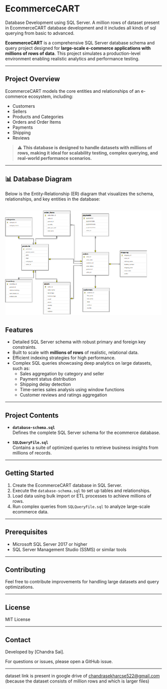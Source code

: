 # EcommerceCART
Database Development using SQL Server. A million rows of dataset present in EcommerceCART database development and it includes all kinds of sql querying from basic to advanced.


**EcommerceCART** is a comprehensive SQL Server database schema and query project designed for **large-scale e-commerce applications with millions of rows of data**. This project simulates a production-level environment enabling realistic analytics and performance testing.

---

## Project Overview

EcommerceCART models the core entities and relationships of an e-commerce ecosystem, including:

- Customers
- Sellers
- Products and Categories
- Orders and Order Items
- Payments
- Shipping
- Reviews

> ⚠️ **This database is designed to handle datasets with millions of rows, making it ideal for scalability testing, complex querying, and real-world performance scenarios.**

---
## 📊 Database Diagram

Below is the Entity‑Relationship (ER) diagram that visualizes the schema, relationships, and key entities in the database:

![EcommerceCART Database Diagram](EcommerceCART-Database-Diagram.png)
---

## Features

- Detailed SQL Server schema with robust primary and foreign key constraints.
- Built to scale with **millions of rows** of realistic, relational data.
- Efficient indexing strategies for high performance.
- Complex SQL queries showcasing deep analytics on large datasets, such as:
  - Sales aggregation by category and seller
  - Payment status distribution
  - Shipping delay detection
  - Time-series sales analysis using window functions
  - Customer reviews and ratings aggregation

---

## Project Contents

- **`database-schema.sql`**  
  Defines the complete SQL Server schema for the ecommerce database.

- **`SQLQueryFile.sql`**  
  Contains a suite of optimized queries to retrieve business insights from millions of records.

---

## Getting Started

1. Create the EcommerceCART database in SQL Server.
2. Execute the `database-schema.sql` to set up tables and relationships.
3. Load data using bulk import or ETL processes to achieve millions of rows.
4. Run complex queries from `SQLQueryFile.sql` to analyze large-scale ecommerce data.

---

## Prerequisites

- Microsoft SQL Server 2017 or higher
- SQL Server Management Studio (SSMS) or similar tools

---

## Contributing

Feel free to contribute improvements for handling large datasets and query optimizations.

---

## License

MIT License

---

## Contact

Developed by [Chandra Sai].

For questions or issues, please open a GitHub issue.

---
  dataset link is present in google drive of chandrasekharcse522@gmail.com (because the dataset consists of million rows and which is larger files)

